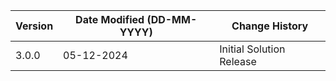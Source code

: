 | **Version** | **Date Modified (DD-MM-YYYY)** | **Change History**                             |
|-------------|--------------------------------|------------------------------------------------|
| 3.0.0       | 05-12-2024                     | Initial Solution Release                       |